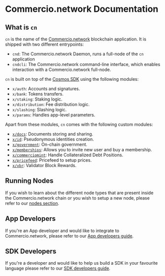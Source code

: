 # Commercio.network Documentation



## What is `cn`
`cn` is the name of the [Commercio.network](https://commercio.network) blockchain application. It is shipped with two different entrypoints: 

* `cnd`: The Commercio.network Daemon, runs a full-node of the `cn` application
* `cndcli`: The Commercio.network command-line interface, which enables interaction with a Commercio.network full-node.

`cn` is built on top of the [Cosmos SDK](https://github.com/cosmos/cosmos-sdk) using the following modules:

* `x/auth`: Accounts and signatures.
* `x/bank`: Tokens transfers.
* `x/staking`: Staking logic.
* `x/distribution`: Fee distribution logic.
* `x/slashing`: Slashing logic.
* `x/params`: Handles app-level parameters.

Apart from these modules, `cn` comes with the following custom modules: 

* [`x/docs`](x/docs/README.md): Documents storing and sharing. 
* [`x/id`](x/id/README.md): Pseudonymous identities creation.
* [`x/government`](x/government/README.md): On-chain government. 
* [`x/memberships`](x/memberships/README.md): Allows you to invite new user and buy a membership. 
* [`x/commerciomint`](x/commerciomint/README.md): Handle Collateralized Debt Positions. 
* [`x/pricefeed`](x/pricefeed/README.md): Pricefeed to setup prices. 
* [`x/vbr`](x/vbr/README.md): Validator Block Rewards. 


## Running Nodes
If you wish to learn about the different node types that are present inside the Commercio.network chain or you 
wish to setup a new node, please refer to our [nodes section](nodes/README.md).  

## App Developers
If you're an App  developer and would like to integrate to Commercio.network, please refer to our 
[App developers guide](app_developers/README.md). 


## SDK Developers
If you're a developer and would like to help us build a SDK in your favourite language please refer to our 
[SDK developers guide](developers/README.md). 
